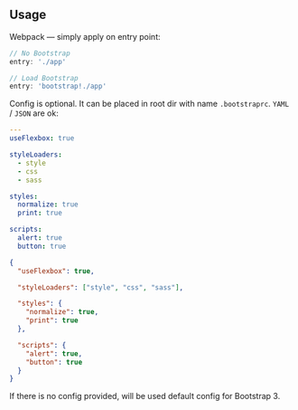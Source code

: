 ## Usage

Webpack — simply apply on entry point:

```js
// No Bootstrap
entry: './app'

// Load Bootstrap
entry: 'bootstrap!./app'
```

Config is optional. It can be placed in root dir with name `.bootstraprc`. `YAML` / `JSON` are ok:

```yaml
---
useFlexbox: true

styleLoaders:
  - style
  - css
  - sass

styles:
  normalize: true
  print: true

scripts:
  alert: true
  button: true
```

```json
{
  "useFlexbox": true,

  "styleLoaders": ["style", "css", "sass"],

  "styles": {
    "normalize": true,
    "print": true
  },

  "scripts": {
    "alert": true,
    "button": true
  }
}
```

If there is no config provided, will be used default config for Bootstrap 3.
